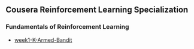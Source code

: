 ## Cousera Reinforcement Learning Specialization

### Fundamentals of Reinforcement Learning
* [week1-K-Armed-Bandit](fundermental/week1-C1M1-Assignment1-v8.ipynb)
